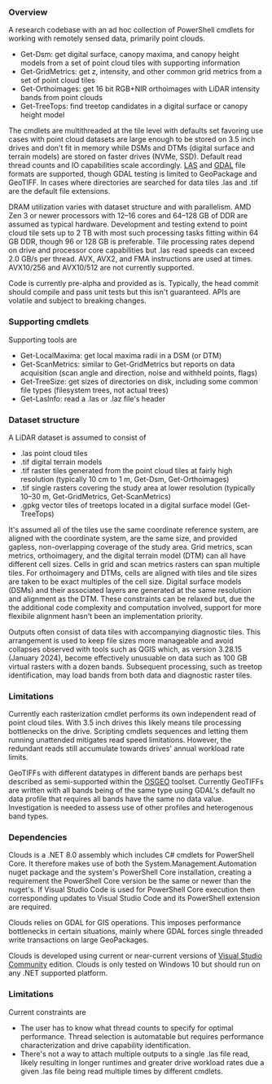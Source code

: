 ﻿### Overview
A research codebase with an ad hoc collection of PowerShell cmdlets for working with remotely sensed data, primarily point clouds.

- Get-Dsm: get digital surface, canopy maxima, and canopy height models from a set of point cloud tiles with supporting information
- Get-GridMetrics: get z, intensity, and other common grid metrics from a set of point cloud tiles
- Get-Orthoimages: get 16 bit RGB+NIR orthoimages with LiDAR intensity bands from point clouds
- Get-TreeTops: find treetop candidates in a digital surface or canopy height model

The cmdlets are multithreaded at the tile level with defaults set favoring use cases with point cloud datasets are large enough to be stored
on 3.5 inch drives and don't fit in memory while DSMs and DTMs (digital surface and terrain models) are stored on faster drives (NVMe, SSD). 
Default read thread counts and IO capabilities scale accordingly. [LAS](https://www.asprs.org/divisions-committees/lidar-division/laser-las-file-format-exchange-activities) 
and [GDAL](https://gdal.org/) file formats are supported, though GDAL testing is limited to GeoPackage and GeoTIFF. In cases where 
directories are searched for data tiles .las and .tif are the default file extensions.

DRAM utilization varies with dataset structure and with parallelism. AMD Zen 3 or newer processors with 12–16 cores and 64–128 GB of DDR are 
assumed as typical hardware. Development and testing extend to point cloud tile sets up to 2 TB with most such processing tasks fitting within 
64 GB DDR, though 96 or 128 GB is preferable. Tile processing rates depend on drive and processor core capabilities but .las read speeds can 
exceed 2.0 GB/s per thread. AVX, AVX2, and FMA instructions are used at times. AVX10/256 and AVX10/512 are not currently supported.

Code is currently pre-alpha and provided as is. Typically, the head commit should compile and pass unit tests but this isn't guaranteed. 
APIs are volatile and subject to breaking changes.

### Supporting cmdlets
Supporting tools are

- Get-LocalMaxima: get local maxima radii in a DSM (or DTM)
- Get-ScanMetrics: similar to Get-GridMetrics but reports on data acquisition (scan angle and direction, noise and withheld points, flags)
- Get-TreeSize: get sizes of directories on disk, including some common file types (filesystem trees, not actual trees)
- Get-LasInfo: read a .las or .laz file's header

### Dataset structure
A LiDAR dataset is assumed to consist of

- .las point cloud tiles
- .tif digital terrain models
- .tif raster tiles generated from the point cloud tiles at fairly high resolution (typically 10 cm to 1 m, Get-Dsm, Get-Orthoimages)
- .tif single rasters covering the study area at lower resolution (typically 10–30 m, Get-GridMetrics, Get-ScanMetrics)
- .gpkg vector tiles of treetops located in a digital surface model (Get-TreeTops)

It's assumed all of the tiles use the same coordinate reference system, are aligned with the coordinate system, are the same size, and
provided gapless, non-overlapping coverage of the study area. Grid metrics, scan metrics, orthoimagery, and the digital terrain model (DTM)
can all have different cell sizes. Cells in grid and scan metrics rasters can span multiple tiles. For orthoimagery and DTMs, cells are 
aligned with tiles and tile sizes are taken to be exact multiples of the cell size. Digital surface models (DSMs) and their associated 
layers are generated at the same resolution and alignment as the DTM. These constraints can be relaxed but, due the the additional code
complexity and computation involved, support for more flexibile alignment hasn't been an implementation priority.

Outputs often consist of data tiles with accompanying diagnostic tiles. This arrangement is used to keep file sizes more manageable and
avoid collapses observed with tools such as QGIS which, as version 3.28.15 (January 2024), become effectively unusuable on data such as 
100 GB virtual rasters with a dozen bands. Subsequent processing, such as treetop identification, may load bands from both data and
diagnostic raster tiles.

### Limitations
Currently each rasterization cmdlet performs its own independent read of point cloud tiles. With 3.5 inch drives this likely means tile
processing bottlenecks on the drive. Scripting cmdlets sequences and letting them running unattended mitigates read speed limitations. 
However, the redundant reads still accumulate towards drives' annual workload rate limits.

GeoTIFFs with different datatypes in different bands are perhaps best described as semi-supported within the [OSGEO](https://www.osgeo.org/) 
toolset. Currently GeoTIFFs are written with all bands being of the same type using GDAL's default no data profile that requires all bands
have the same no data value. Investigation is needed to assess use of other profiles and heterogenous band types.

### Dependencies
Clouds is a .NET 8.0 assembly which includes C# cmdlets for PowerShell Core. It therefore makes use of both the System.Management.Automation
nuget package and the system's PowerShell Core installation, creating a requirement the PowerShell Core version be the same or newer than 
the nuget's. If Visual Studio Code is used for PowerShell Core execution then corresponding updates to Visual Studio Code and its PowerShell 
extension are required.

Clouds relies on GDAL for GIS operations. This imposes performance bottlenecks in certain situations, mainly where GDAL forces single threaded 
write transactions on large GeoPackages.

Clouds is developed using current or near-current versions of [Visual Studio Community](https://visualstudio.microsoft.com/downloads/) 
edition. Clouds is only tested on Windows 10 but should run on any .NET supported platform.

### Limitations
Current constraints are

- The user has to know what thread counts to specify for optimal performance. Thread selection is automatable but requires performance 
  characterization and drive capability identification.
- There's not a way to attach multiple outputs to a single .las file read, likely resulting in longer runtimes and greater drive workload 
  rates due a given .las file being read multiple times by different cmdlets.